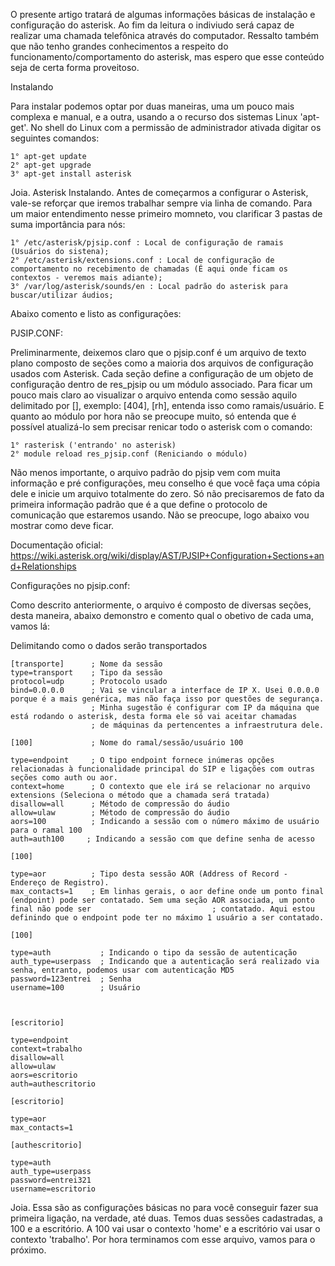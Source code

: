 O presente artigo tratará de algumas informações básicas de instalação e configuração do asterisk. Ao fim da leitura o indiviudo será capaz de realizar uma chamada telefônica através do computador. Ressalto também que não tenho grandes conhecimentos a respeito do funcionamento/comportamento do asterisk, mas espero que esse conteúdo seja de certa forma proveitoso. 

Instalando 

Para instalar podemos optar por duas maneiras, uma um pouco mais complexa e manual, e a outra, usando a o recurso dos sistemas Linux 'apt-get'. No shell do Linux com a permissão de administrador ativada digitar os seguintes comandos: 

    1° apt-get update 
    2° apt-get upgrade 
    3° apt-get install asterisk 

Joia. Asterisk Instalando.
Antes de começarmos a configurar o Asterisk, vale-se reforçar que iremos trabalhar sempre via linha de comando. Para um maior entendimento nesse primeiro momneto,  vou clarificar 3 pastas de suma importância para nós: 

    1° /etc/asterisk/pjsip.conf : Local de configuração de ramais (Usuários do sistena); 
    2° /etc/asterisk/extensions.conf : Local de configuração de comportamento no recebimento de chamadas (É aqui onde ficam os contextos - veremos mais adiante); 
    3° /var/log/asterisk/sounds/en : Local padrão do asterisk para buscar/utilizar áudios; 

Abaixo comento e listo as configurações: 

PJSIP.CONF: 

Preliminarmente, deixemos claro que o pjsip.conf é um arquivo de texto plano composto de seções como a maioria dos arquivos de configuração usados com Asterisk. Cada seção define a configuração de um objeto de configuração dentro de res_pjsip ou um módulo associado. Para ficar um pouco mais claro ao visualizar o arquivo entenda como sessão aquilo delimitado por [], exemplo: [404], [rh], entenda isso como ramais/usuário. E quanto ao módulo por hora não se preocupe muito, só entenda que é possível atualizá-lo sem precisar renicar todo o asterisk com o comando: 

    1° rasterisk ('entrando' no asterisk) 
    2° module reload res_pjsip.conf (Reniciando o módulo)

Não menos importante, o arquivo padrão do pjsip vem com muita informação e pré configurações, meu conselho é que você faça uma cópia dele e inicie um arquivo totalmente do zero. Só não precisaremos de fato da primeira informação padrão que é a que define o protocolo de comunicação que estaremos usando. Não se preocupe, logo abaixo vou mostrar como deve ficar.

Documentação oficial: https://wiki.asterisk.org/wiki/display/AST/PJSIP+Configuration+Sections+and+Relationships 


Configurações no pjsip.conf: 

Como descrito anteriormente, o arquivo é composto de diversas seções, desta maneira, abaixo demonstro e comento qual o obetivo de cada uma, vamos lá: 

Delimitando como o dados serão transportados

    [transporte]      ; Nome da sessão 
    type=transport    ; Tipo da sessão 
    protocol=udp      ; Protocolo usado 
    bind=0.0.0.0      ; Vai se vincular a interface de IP X. Usei 0.0.0.0 porque é a mais genérica, mas não faça isso por questões de segurança. 
                      ; Minha sugestão é configurar com IP da máquina que está rodando o asterisk, desta forma ele só vai aceitar chamadas 
                      ; de máquinas da pertencentes a infraestrutura dele.
                      
    [100]             ; Nome do ramal/sessão/usuário 100
    
    type=endpoint     ; O tipo endpoint fornece inúmeras opções relacionadas à funcionalidade principal do SIP e ligações com outras seções como auth ou aor. 
    context=home      ; O contexto que ele irá se relacionar no arquivo extensions (Seleciona o método que a chamada será tratada)
    disallow=all      ; Método de compressão do áudio
    allow=ulaw        ; Método de compressão do áudio
    aors=100          ; Indicando a sessão com o número máximo de usuário para o ramal 100
    auth=auth100     ; Indicando a sessão com que define senha de acesso
    
    [100]
    
    type=aor          ; Tipo desta sessão AOR (Address of Record - Endereço de Registro).
    max_contacts=1    ; Em linhas gerais, o aor define onde um ponto final (endpoint) pode ser contatado. Sem uma seção AOR associada, um ponto final não pode ser                           ; contatado. Aqui estou definindo que o endpoint pode ter no máximo 1 usuário a ser contatado.
    
    [100]
    
    type=auth           ; Indicando o tipo da sessão de autenticação
    auth_type=userpass  ; Indicando que a autenticação será realizado via senha, entranto, podemos usar com autenticação MD5
    password=123entrei  ; Senha
    username=100        ; Usuário
    
    
    
    [escritorio]       
  
    type=endpoint    
    context=trabalho  
    disallow=all      
    allow=ulaw        
    aors=escritorio          
    auth=authescritorio         
    
    [escritorio]
    
    type=aor          
    max_contacts=1    
    
    [authescritorio]
    
    type=auth           
    auth_type=userpass  
    password=entrei321
    username=escritorio     


Joia. Essa são as configurações básicas no para você conseguir fazer sua primeira ligação, na verdade, até duas. Temos duas sessões cadastradas, a 100 e a escritório. A 100 vai usar o contexto 'home' e a escritório vai usar o contexto 'trabalho'. Por hora terminamos com esse arquivo, vamos para o próximo.


    

                  
                  
                  
                  
                  
           
